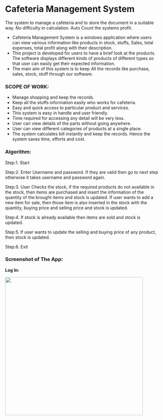 # Cafeteria Management System
The system to manage a cafeteria and to store the document in a suitable way. No difficulty in calculation. Auto Count the systems profit. 



- Cafeteria Management System is a windows application where users can view various information like products in stock, stuffs, Sales, total expenses, total profit along with their description.
- This project is developed for users to have a brief look at the products. The software displays different kinds of products of different types so that user can easily get their expected information.
- The main aim of this system is to keep All the records like purchase, sales, stock, stuff through our software.


### SCOPE OF WORK:
- Manage shopping and keep the records. 
- Keep all the stuffs information easily who works for cafeteria.
- Easy and quick access to particular product and services. 
- This system is easy in handle and user friendly. 
- Time required for accessing any detail will be very less. 
- User can view details of the parts without going anywhere. 
- User can view different categories of products at a single place.
- The system calculates bill instantly and keep the records. Hence the system saves time, efforts and cost.

### Algorithm:

Step:1.    Start  

Step:2.  Enter Username and password. If they are valid then go to next step otherwise it takes username and password again.         

Step:3.   User Checks the stock, if the required products do not available in the stock, then items are purchased and insert the information of the quantity of the brought items and stock is updated. If user wants to add a new item for sale, then those item is also inserted in the stock with the quantity, buying price and selling price and stock is updated.  

Step:4.   If stock is already available then items are sold and stock is updated.

Step:5.   If user wants to update the selling and buying price of any product, then stock is updated. 

Step:6.      Exit  


### Screenshot of The App: 

**Log In:**

<img src="https://github.com/arikaafrinboshra/Cafeteria-Management-System/blob/master/SD2/LogIn.png" height="450"/>





